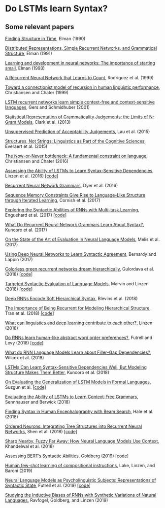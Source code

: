 # Do LSTMs learn Syntax?

## Some relevant papers

[Finding Structure in Time](https://crl.ucsd.edu/~elman/Papers/fsit.pdf), Elman (1990)

[Distributed Representations, Simple Recurrent Networks, and Grammatical Structure](https://link.springer.com/content/pdf/10.1023/A:1022699029236.pdf), Elman (1991)

[Learning and development in neural networks: The importance of starting small](http://citeseerx.ist.psu.edu/viewdoc/download?doi=10.1.1.128.4487&rep=rep1&type=pdf), Elman (1993)

[A Recurrent Neural Network that Learns to Count](http://fuzzy.cs.ovgu.de/publications/other/RodWilElm99.pdf), Rodriguez et al. (1999)

[Toward a connectionist model of recursion in human linguistic performance](https://pdfs.semanticscholar.org/6111/e54dca481ee9176f718e2f33281d944d1fcd.pdf), Christiansen and Chater (1999)

[LSTM recurrent networks learn simple context-free and context-sensitive languages](https://www.researchgate.net/publication/3303030_LSTM_recurrent_networks_learn_simple_context-free_and_context-sensitive_languages), Gers and Schmidhuber (2001)

[Statistical Representation of Grammaticality Judgements: the Limits of N-Gram Models](https://pdfs.semanticscholar.org/e442/a3ca917b8b491375c9662843f7fd8c729598.pdf), Clark et al. (2013)

[Unsupervised Prediction of Acceptability Judgements](https://www.aclweb.org/anthology/P15-1156), Lau et al. (2015)

[Structures, Not Strings: Linguistics as Part of the Cognitive Sciences](https://www.sciencedirect.com/science/article/pii/S1364661315002326), Everaert et al. (2015) 

[The Now-or-Never bottleneck: A fundamental constraint on language](http://cnl.psych.cornell.edu/pubs/2016-cc-BBS.pdf), Christiansen and Chater (2016)

[Assessing the Ability of LSTMs to Learn Syntax-Sensitive Dependencies](http://aclweb.org/anthology/Q16-1037), Linzen et al. (2016) [[code]](https://github.com/TalLinzen/rnn_agreement)

[Recurrent Neural Network Grammars](https://www.aclweb.org/anthology/N16-1024), Dyer et al. (2016)

[Sequence Memory Constraints Give Rise to Language-Like Structure through Iterated Learning](https://journals.plos.org/plosone/article?id=10.1371/journal.pone.0168532), Cornish et al. (2017)

[Exploring the Syntactic Abilities of RNNs with Multi-task Learning](http://aclweb.org/anthology/K17-1003), Enguehard et al. (2017) [[code]](https://github.com/emengd/multitask-agreement)

[What Do Recurrent Neural Network Grammars Learn About Syntax?](http://aclweb.org/anthology/E17-1117), Kuncoro et al. (2017)

[On the State of the Art of Evaluation in Neural Language Models](https://arxiv.org/pdf/1707.05589.pdf), Melis et al. (2017) 

[Using Deep Neural Networks to Learn Syntactic Agreement](http://csli-lilt.stanford.edu/ojs/index.php/LiLT/article/view/94/79), Bernardy and Lappin (2017)

[Colorless green recurrent networks dream hierarchically](http://aclweb.org/anthology/N18-1108), Gulordava et al. (2018) [[code]](https://github.com/facebookresearch/colorlessgreenRNNs)

[Targeted Syntactic Evaluation of Language Models](http://aclweb.org/anthology/D18-1151), Marvin and Linzen (2018) [[code]](https://github.com/BeckyMarvin/LM_syneval)

[Deep RNNs Encode Soft Hierarchical Syntax](https://aclweb.org/anthology/P18-2003), Blevins et al. (2018)

[The Importance of Being Recurrent for Modeling Hierarchical Structure](http://aclweb.org/anthology/D18-1503), Tran et al. (2018) [[code]](https://github.com/ketranm/fan_vs_rnn)

[What can linguistics and deep learning contribute to each other?](https://arxiv.org/pdf/1809.04179.pdf), Linzen (2018)

[Do RNNs learn human-like abstract word order preferences?](https://arxiv.org/pdf/1811.01866.pdf), Futrell and Levy (2018) [[code]](https://github.com/langprocgroup/rnn_soft_constraints)

[What do RNN Language Models Learn about Filler–Gap Dependencies?](http://aclweb.org/anthology/W18-5423), Wilcox et al. (2018)

[LSTMs Can Learn Syntax-Sensitive Dependencies Well, But Modeling Structure Makes Them Better](http://aclweb.org/anthology/P18-1132), Kuncoro et al. (2018)

[On Evaluating the Generalization of LSTM Models in Formal Languages](https://arxiv.org/pdf/1811.01001.pdf), Suzgun et al. [[code]](https://github.com/suzgunmirac/lstm-eval)

[Evaluating the Ability of LSTMs to Learn Context-Free Grammars](http://aclweb.org/anthology/W18-5414), Sennhauser and Berwick (2018)

[Finding Syntax in Human Encephalography with Beam Search](http://aclweb.org/anthology/P18-1254), Hale et al. (2018)

[Ordered Neurons: Integrating Tree Structures into Recurrent Neural Networks](https://arxiv.org/pdf/1810.09536.pdf), Shen et al. (2018) [[code]](https://github.com/yikangshen/Ordered-Neurons)

[Sharp Nearby, Fuzzy Far Away: How Neural Language Models Use Context](http://aclweb.org/anthology/P18-1027), Khandelwal et al. (2018)

[Assessing BERT’s Syntactic Abilities](https://arxiv.org/pdf/1901.05287.pdf), Goldberg (2019) [[code]](https://github.com/yoavg/bert-syntax)

[Human few-shot learning of compositional instructions](https://arxiv.org/pdf/1901.04587.pdf), Lake, Linzen, and Baroni (2019)

[Neural Language Models as Psycholinguistic Subjects: Representations of Syntactic State](https://arxiv.org/pdf/1903.03260.pdf), Futrell et al. (2019) [[code]](https://github.com/langprocgroup/nn_syntactic_state)

[Studying the Inductive Biases of RNNs with Synthetic Variations of Natural Languages](https://arxiv.org/pdf/1903.06400.pdf),  Ravfogel, Goldberg, and Linzen (2019)
